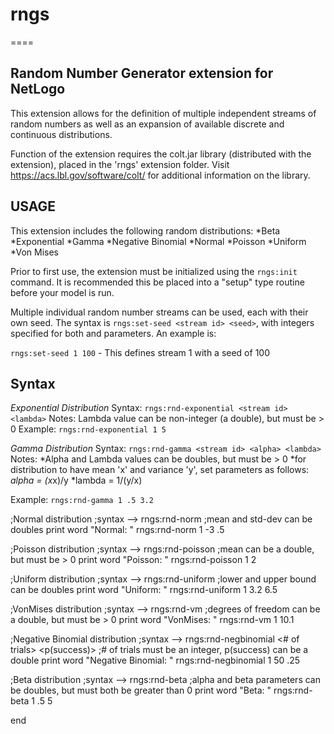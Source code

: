 # rngs
====

## Random Number Generator extension for NetLogo

This extension allows for the definition of multiple independent streams of random numbers as well as an expansion of available discrete and continuous distributions.  

Function of the extension requires the colt.jar library (distributed with the extension), placed in the 'rngs' extension folder.  Visit https://acs.lbl.gov/software/colt/ for additional information on the library.

## USAGE
This extension includes the following random distributions:
  *Beta
  *Exponential
  *Gamma
  *Negative Binomial
  *Normal
  *Poisson
  *Uniform
  *Von Mises

Prior to first use, the extension must be initialized using the `rngs:init` command.  It is recommended this be placed into a "setup" type routine before your model is run.

Multiple individual random number streams can be used, each with their own seed.  The syntax is `rngs:set-seed <stream id> <seed>`, with integers specified for both <stream id> and <seed> parameters.  An example is:
  
  `rngs:set-seed 1 100` - This defines stream 1 with a seed of 100

## Syntax
_Exponential Distribution_
Syntax: `rngs:rnd-exponential <stream id> <lambda>`
Notes: Lambda value can be non-integer (a double), but must be > 0
Example: `rngs:rnd-exponential 1 5`

_Gamma Distribution_
Syntax: `rngs:rnd-gamma <stream id> <alpha> <lambda>`
Notes: 
   *Alpha and Lambda values can be doubles, but must be > 0
   *for distribution to have mean 'x' and variance 'y', set parameters as follows:
         *alpha = (x*x)/y
         *lambda = 1/(y/x)

Example:  `rngs:rnd-gamma 1 .5 3.2`

  ;Normal distribution
  ;syntax --> rngs:rnd-norm <stream id> <mean> <std-dev>
  ;mean and std-dev can be doubles
  print word "Normal: "  rngs:rnd-norm 1 -3 .5

  ;Poisson distribution
  ;syntax --> rngs:rnd-poisson <stream id> <mean>
  ;mean can be a double, but must be > 0
  print word "Poisson: " rngs:rnd-poisson 1 2

  ;Uniform distribution
  ;syntax --> rngs:rnd-uniform <stream id> <lower bound> <upper bound>
  ;lower and upper bound can be doubles
  print word "Uniform: " rngs:rnd-uniform 1 3.2 6.5

  ;VonMises distribution
  ;syntax --> rngs:rnd-vm <stream id> <degrees of freedom>
  ;degrees of freedom can be a double, but must be > 0
  print word "VonMises: " rngs:rnd-vm 1 10.1

  ;Negative Binomial distribution
  ;syntax --> rngs:rnd-negbinomial <stream id> <# of trials> <p(success)>
  ;# of trials must be an integer, p(success) can be a double
  print word "Negative Binomial: " rngs:rnd-negbinomial 1 50 .25

  ;Beta distribution
  ;syntax --> rngs:rnd-beta <stream id> <alpha> <beta>
  ;alpha and beta parameters can be doubles, but must both be greater than 0
  print word "Beta: " rngs:rnd-beta 1 .5 5

end
